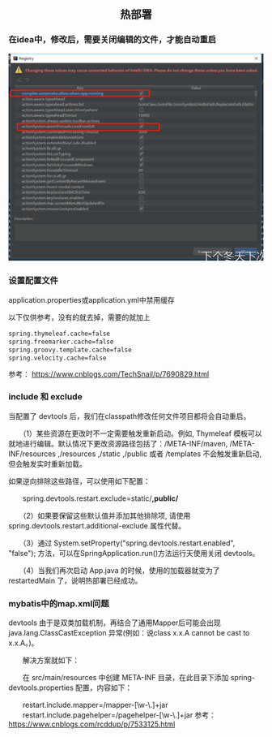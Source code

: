 ## <center>热部署</center>

### 在idea中，修改后，需要关闭编辑的文件，才能自动重启



![1587348372742](media/1587348372742.png)

### 设置配置文件
application.properties或application.yml中禁用缓存

以下仅供参考，没有的就去掉，需要的就加上
```shell
spring.thymeleaf.cache=false
spring.freemarker.cache=false
spring.groovy.template.cache=false
spring.velocity.cache=false
```
参考：
https://www.cnblogs.com/TechSnail/p/7690829.html

### include 和 exclude
当配置了 devtools 后，我们在classpath修改任何文件项目都将会自动重启。

　　（1）某些资源在更改时不一定需要触发重新启动。例如, Thymeleaf 模板可以就地进行编辑。默认情况下更改资源路径包括了：/META-INF/maven, /META-INF/resources ,/resources ,/static ,/public 或者 /templates 不会触发重新启动, 但会触发实时重新加载。

如果逆向排除这些路径，可以使用如下配置：

　　spring.devtools.restart.exclude=static/**,public/**

　　（2）如果要保留这些默认值并添加其他排除项, 请使用 spring.devtools.restart.additional-exclude 属性代替。

　　（3）通过 System.setProperty("spring.devtools.restart.enabled", "false"); 方法，可以在SpringApplication.run()方法运行天使用关闭 devtools。

　　（4）当我们再次启动 App.java 的时候，使用的加载器就变为了 restartedMain 了，说明热部署已经成功。


### mybatis中的map.xml问题
   devtools 由于是双类加载机制，再结合了通用Mapper后可能会出现 java.lang.ClassCastException 异常(例如：说class x.x.A cannot be cast to x.x.A。)。

　　解决方案就如下：

　　在 src/main/resources 中创建 META-INF 目录，在此目录下添加 spring-devtools.properties 配置，内容如下：

　　restart.include.mapper=/mapper-[\\w-\\.]+jar
　　restart.include.pagehelper=/pagehelper-[\\w-\\.]+jar
参考： https://www.cnblogs.com/rcddup/p/7533125.html
